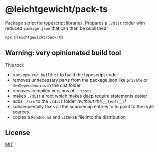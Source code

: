 # @leichtgewicht/pack-ts

Package script for typescript libraries. Prepares a `./dist` folder with reduced `package.json` that can then be published


```bash
npx @leichtgewicht/pack-ts
```

## Warning: very opinionated build tool

This tool:

- runs `npm run build-ts` to build the typescript code
- removes unnecessary parts from the package.json like `private` or `devDependencies` in the dist folder.
- removes compiled versions of `__tests__`
- makes `./dist` a root which makes deep require statements easier
- adds `./src` to the `./dist` folder _(without the `__tests__`!)_ 
- subsequentally fixes all the sourcemap entries to to point to the right sources.
- copies a `Readme.md` and `LICENSE` file into the distribution

## License

[MIT](./LICENSE)
